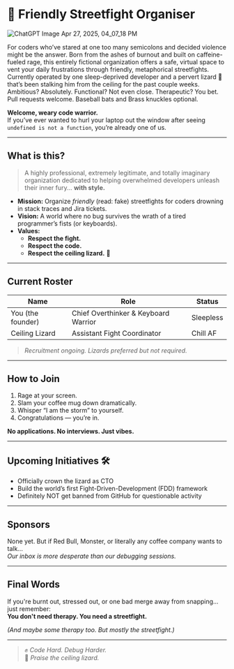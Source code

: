 # 🥊 Friendly Streetfight Organiser

![ChatGPT Image Apr 27, 2025, 04_07_18 PM](https://github.com/user-attachments/assets/087682c8-1f1b-4ed6-b6a6-8302acc33d3c)


For coders who’ve stared at one too many semicolons and decided violence might be the answer. Born from the ashes of burnout and built on caffeine-fueled rage, this entirely fictional organization offers a safe, virtual space to vent your daily frustrations through friendly, metaphorical streetfights.
Currently operated by one sleep-deprived developer and a pervert lizard 🦎 that’s been stalking him from the ceiling for the past couple weeks. Ambitious? Absolutely. Functional? Not even close. Therapeutic? You bet.
Pull requests welcome. Baseball bats and Brass knuckles optional.


**Welcome, weary code warrior.**  
If you’ve ever wanted to hurl your laptop out the window after seeing `undefined is not a function`, you’re already one of us.

---

## What is this?

> A highly professional, extremely legitimate, and totally imaginary organization dedicated to helping overwhelmed developers unleash their inner fury... **with style.**

- **Mission:** Organize *friendly* (read: fake) streetfights for coders drowning in stack traces and Jira tickets.
- **Vision:** A world where no bug survives the wrath of a tired programmer’s fists (or keyboards).
- **Values:**  
  - **Respect the fight.**
  - **Respect the code.**
  - **Respect the ceiling lizard.** 🦎

---

## Current Roster

| Name         | Role                         | Status   |
|--------------|-------------------------------|----------|
| You (the founder) | Chief Overthinker & Keyboard Warrior | Sleepless |
| Ceiling Lizard | Assistant Fight Coordinator | Chill AF |

> *Recruitment ongoing. Lizards preferred but not required.*

---

## How to Join

1. Rage at your screen.
2. Slam your coffee mug down dramatically.
3. Whisper “I am the storm” to yourself.
4. Congratulations — you’re in.

**No applications. No interviews. Just vibes.**

---

## Upcoming Initiatives 🛠️

- Officially crown the lizard as CTO
- Build the world’s first Fight-Driven-Development (FDD) framework
- Definitely NOT get banned from GitHub for questionable activity

---

## Sponsors

None yet. But if Red Bull, Monster, or literally any coffee company wants to talk...  
*Our inbox is more desperate than our debugging sessions.*

---

## Final Words

If you're burnt out, stressed out, or one bad merge away from snapping...  
just remember:  
**You don't need therapy. You need a streetfight.**

*(And maybe some therapy too. But mostly the streetfight.)*

---

> ✊ *Code Hard. Debug Harder.*  
> 🦎 *Praise the ceiling lizard.*
